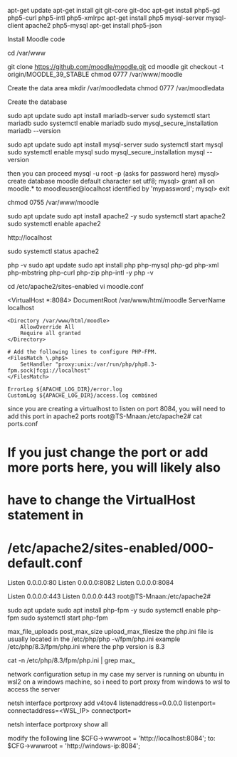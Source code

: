 <!-- Basic Setup -->
<!-- Note: This old documentation uses PHP 5, but current Moodle 3.5 should use PHP 7 -->
<!-- this documentation is for linux (ubuntu/debian) -->


apt-get update
apt-get install git git-core git-doc
apt-get install php5-gd php5-curl php5-intl php5-xmlrpc
apt-get install php5 mysql-server mysql-client apache2  php5-mysql
apt-get install php5-json


Install Moodle code

cd /var/www
<!-- i prefer using /var/www/html -->
git clone https://github.com/moodle/moodle.git
cd moodle
git checkout -t origin/MOODLE_39_STABLE
chmod 0777 /var/www/moodle


Create the data area
mkdir /var/moodledata
chmod 0777 /var/moodledata

Create the database
<!-- for the database, i had an issue using mysql, as the latest version of moodle i got required mysql 8.4 and my ubuntu 24.04 only had the 8.0 package available, i decided to use mariadb -->

<!-- using mariadb -->
sudo apt update
sudo apt install mariadb-server
sudo systemctl start mariadb
sudo systemctl enable mariadb
sudo mysql_secure_installation
mariadb --version

<!-- but if you prefer to use mysql, you can install it as follows -->
sudo apt update
sudo apt install mysql-server
sudo systemctl start mysql
sudo systemctl enable mysql
sudo mysql_secure_installation
mysql --version

<!-- dont do the two steps above, only one is what you need. although mariadb tries not tu interfere with mysql installation, but in my experience sometimes it does, and that my cause some uneccessary overhead. just choose and use one option -->

then you can proceed
mysql -u root -p
(asks for password here)
mysql> create database moodle default character set utf8;
mysql> grant all on moodle.* to moodleuser@localhost identified by 'mypassword';
mysql> exit


<!-- and finally -->
<!-- Don't skip this step. This secures the Moodle code, preventing it being overwritten by hackers. -->

chmod 0755 /var/www/moodle


<!-- now install apache2 if you dont already have it to serve the site -->
sudo apt update
sudo apt install apache2 -y
sudo systemctl start apache2
sudo systemctl enable apache2
<!-- you can verify the installation from -->
http://localhost
<!-- or you can check the status from  -->
sudo systemctl status apache2

<!-- installing php, you can start by verifying if php already exist-->
php -v
sudo apt update
sudo apt install php php-mysql php-gd php-xml php-mbstring php-curl php-zip php-intl -y
php -v


<!-- create a virtual host in sites enabled for your moodle -->
cd /etc/apache2/sites-enabled
vi moodle.conf
<!-- and paste the following content -->
<VirtualHost *:8084>
    DocumentRoot /var/www/html/moodle
    ServerName localhost

    <Directory /var/www/html/moodle>
        AllowOverride All
        Require all granted
    </Directory>

    # Add the following lines to configure PHP-FPM. 
    <FilesMatch \.php$>
        SetHandler "proxy:unix:/var/run/php/php8.3-fpm.sock|fcgi://localhost"
    </FilesMatch>

    ErrorLog ${APACHE_LOG_DIR}/error.log
    CustomLog ${APACHE_LOG_DIR}/access.log combined
</VirtualHost>


<!-- the following line is not neccessary, but for better processing, its adviced -->
 <!-- <FilesMatch \.php$>
        SetHandler "proxy:unix:/var/run/php/php8.3-fpm.sock|fcgi://localhost"
</FilesMatch> -->

since you are creating a virtualhost to listen on port 8084, you will need to add this port in apache2 ports
root@TS-Mnaan:/etc/apache2# cat ports.conf
# If you just change the port or add more ports here, you will likely also
# have to change the VirtualHost statement in
# /etc/apache2/sites-enabled/000-default.conf

Listen 0.0.0.0:80
Listen 0.0.0.0:8082
Listen 0.0.0.0:8084

<IfModule ssl_module>
        Listen 0.0.0.0:443
</IfModule>

<IfModule mod_gnutls.c>
        Listen 0.0.0.0:443
</IfModule>
root@TS-Mnaan:/etc/apache2#

<!-- the above lines constitute my configuration for ports.conf -->

<!-- When to Use PHP-FPM? -->
<!-- 
If you are using Nginx, you must use PHP-FPM (because Nginx does not support mod_php).
If you want better performance on Apache or other web servers.
If your server handles high traffic and needs efficient process management.
If you want more control over PHP execution and resource usage. 
-->

<!-- installing php-fpm -->
sudo apt update
sudo apt install php-fpm -y
sudo systemctl enable php-fpm
sudo systemctl start php-fpm

<!-- configuring the max_var_limit -->
<!-- locate the php.ini file and find the variable max_input_vars -->
<!-- for me, i also adjust the following -->
max_file_uploads
post_max_size
upload_max_filesize
the php.ini file is usually located in the 
/etc/php/php -v/fpm/php.ini example /etc/php/8.3/fpm/php.ini where the php version is 8.3
<!-- there is another php.ini file in /etc/php/php -v/apache2/php.ini and /etc/php/php -v/cli/php.ini, i have not tried to modify the one in cli to see if it works also though. but modifying the one in apache2 didnt work for the moodle configuration for me. -->

<!-- to search for the variables -->
cat -n /etc/php/8.3/fpm/php.ini | grep max_
<!-- the above line will give you the line numbers of the all the lines with max_, you can now trace and locate what you need -->


network configuration setup
in my case my server is running on ubuntu in wsl2 on a windows machine, so i need to port proxy from windows to wsl to access the server

<!-- run this on your windows machine as an adminsitration -->
netsh interface portproxy add v4tov4 listenaddress=0.0.0.0 listenport=<WindowsPort> connectaddress=<WSL_IP> connectport=<WSLPort>

<!-- if you want to check all port proxies -->
netsh interface portproxy show all

<!-- to be able to access your site on the network from another device, you need to update the config.php file -->
modify the following line
$CFG->wwwroot   = 'http://localhost:8084';
to:
$CFG->wwwroot   = 'http://windows-ip:8084';
